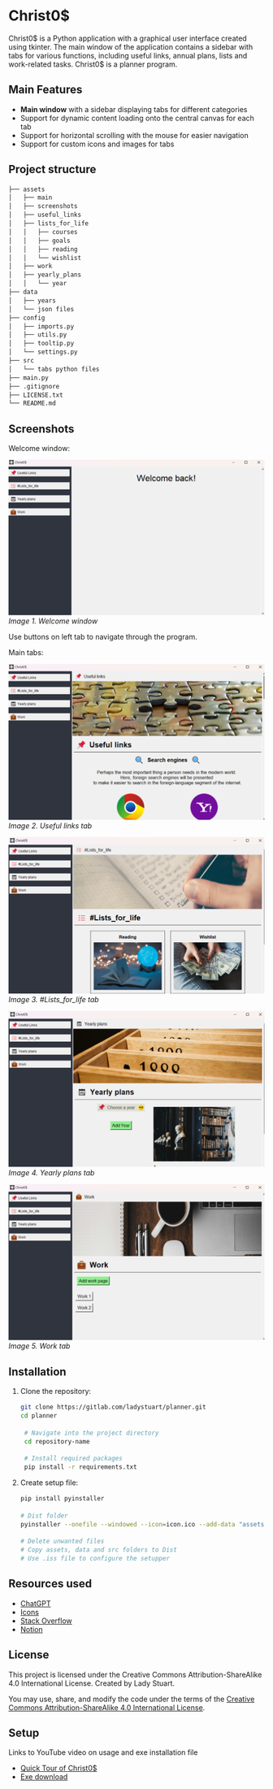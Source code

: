 # Christ0$

Christ0$ is a Python application with a graphical user interface created using tkinter. 
The main window of the application contains a sidebar with tabs for various functions, including useful links, annual plans, lists and work-related tasks.
Christ0$ is a planner program.

## Main Features

- **Main window** with a sidebar displaying tabs for different categories
- Support for dynamic content loading onto the central canvas for each tab
- Support for horizontal scrolling with the mouse for easier navigation
- Support for custom icons and images for tabs

## Project structure

```bash
├── assets
│   ├── main
│   ├── screenshots
│   ├── useful_links
│   ├── lists_for_life
│   │   ├── courses
│   │   ├── goals
│   │   ├── reading
│   │   └── wishlist
│   ├── work
│   ├── yearly_plans
│   │   └── year
├── data
│   ├── years
│   └── json files
├── config
│   ├── imports.py
│   ├── utils.py
│   ├── tooltip.py
│   └── settings.py
├── src
│   └── tabs python files
├── main.py
├── .gitignore
├── LICENSE.txt
└── README.md
```

## Screenshots

Welcome window:

![Welcome window](assets/screenshots/main_window.png)
*Image 1. Welcome window*

Use buttons on left tab to navigate through the program.

Main tabs:

![Useful links tab](assets/screenshots/useful_links_tab.png)
*Image 2. Useful links tab*

![Lists for life tab](assets/screenshots/lists_for_life_tab.png)
*Image 3. #Lists_for_life tab*

![Yearly plans tab](assets/screenshots/yearly_plans_tab.png)
*Image 4. Yearly plans tab*

![Work tab](assets/screenshots/work_tab.png)
*Image 5. Work tab*

## Installation

1. Clone the repository:
   ```bash
   git clone https://gitlab.com/ladystuart/planner.git
   cd planner
   
    # Navigate into the project directory
    cd repository-name
   
    # Install required packages
    pip install -r requirements.txt

2. Create setup file:
   ```bash
   pip install pyinstaller
   
   # Dist folder
   pyinstaller --onefile --windowed --icon=icon.ico --add-data "assets;assets" --add-data "src;src" --add-data "data;data" --add-data "config;config" main.py
   
   # Delete unwanted files
   # Copy assets, data and src folders to Dist
   # Use .iss file to configure the setupper
   
## Resources used

- [ChatGPT](https://chat.openai.com/)
- [Icons](https://icons8.com/icons)
- [Stack Overflow](https://stackoverflow.com/)
- [Notion](https://www.notion.so/)

## License
This project is licensed under the Creative Commons Attribution-ShareAlike 4.0 International License.
Created by Lady Stuart.

You may use, share, and modify the code under the terms of the [Creative Commons Attribution-ShareAlike 4.0 International License](https://creativecommons.org/licenses/by-sa/4.0/).

## Setup

Links to YouTube video on usage and exe installation file
- [Quick Tour of Christ0$](https://www.youtube.com/watch?v=y4QgQ3A3YJw&feature=youtu.be)
- [Exe download](https://drive.google.com/file/d/1LIzI6BWwyMr0ww3PAuItPuYKV_JlQsK3/view)
